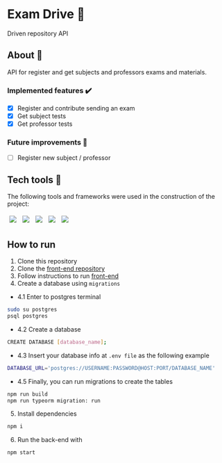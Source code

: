 # Exam Drive :memo:
Driven repository API
## About 🔎
API for register and get subjects and professors exams and materials.
### Implemented features :heavy_check_mark:
- [x] Register and contribute sending an exam
- [x] Get subject tests
- [x] Get professor tests
### Future improvements 🔮
- [ ] Register new subject / professor
## Tech tools :wrench:
The following tools and frameworks were used in the construction of the project:<br>
<p>
  <img style='margin: 5px;' src='https://img.shields.io/badge/Node.js-339933?style=for-the-badge&logo=nodedotjs&logoColor=white'>
  <img style='margin: 5px;' src='https://img.shields.io/badge/Express.js-000000?style=for-the-badge&logo=express&logoColor=white'>
  <img style='margin: 5px;' src="https://img.shields.io/badge/PostgreSQL-316192?style=for-the-badge&logo=postgresql&logoColor=white"/>
  <img style='margin: 5px;' src='https://img.shields.io/badge/Jest-C21325?style=for-the-badge&logo=jest&logoColor=white'>
  <img style='margin: 5px;' src="https://img.shields.io/badge/TypeScript-007ACC?style=for-the-badge&logo=typescript&logoColor=white"/>
</p>

## How to run
1. Clone this repository
2. Clone the [front-end repository](https://github.com/jotabraga/examdrive-frontend)
3. Follow instructions to run [front-end](https://github.com/jotabraga/examdrive-frontend#readme)
4. Create a database using ``migrations`` 
- 4.1 Enter to postgres terminal
```bash
sudo su postgres
psql postgres
```
- 4.2 Create a database
```bash
CREATE DATABASE [database_name];
```
- 4.3 Insert your database info at ``.env file`` as the following example
```bash
DATABASE_URL='postgres://USERNAME:PASSWORD@HOST:PORT/DATABASE_NAME'
```
- 4.5 Finally, you can run migrations to create the tables
```bash
npm run build
npm run typeorm migration: run
```
5. Install dependencies
```bash
npm i
```
6. Run the back-end with
```bash
npm start
```
